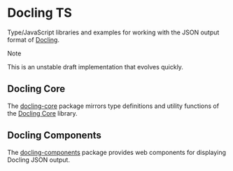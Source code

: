 # Docling TS

Type/JavaScript libraries and examples for working with the JSON output format of [Docling](https://github.com/DS4SD/docling).

> [!NOTE]
> This is an unstable draft implementation that evolves quickly.

## Docling Core

The [docling-core](docling-core) package mirrors type definitions and utility functions of the [Docling Core](https://github.com/DS4SD/docling-core) library.

## Docling Components

The [docling-components](docling-components) package provides web components for displaying Docling JSON output.
